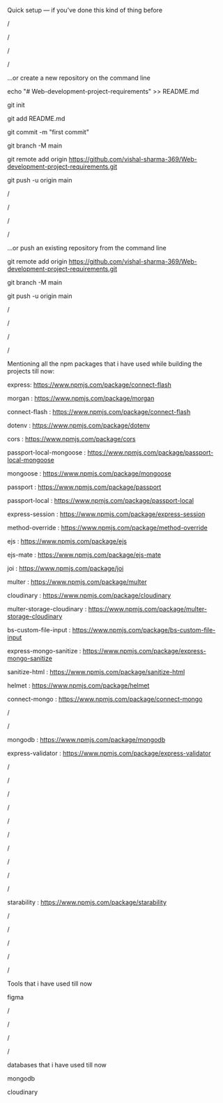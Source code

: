 Quick setup — if you’ve done this kind of thing before

/

/

/

/

…or create a new repository on the command line

echo "# Web-development-project-requirements" >> README.md

git init

git add README.md

git commit -m "first commit"

git branch -M main

git remote add origin https://github.com/vishal-sharma-369/Web-development-project-requirements.git

git push -u origin main

/

/

/

/

…or push an existing repository from the command line

git remote add origin https://github.com/vishal-sharma-369/Web-development-project-requirements.git

git branch -M main

git push -u origin main

/

/

/

/

Mentioning all the npm packages that i have used while building the projects till now:

express: https://www.npmjs.com/package/connect-flash

morgan : https://www.npmjs.com/package/morgan

connect-flash : https://www.npmjs.com/package/connect-flash

dotenv : https://www.npmjs.com/package/dotenv

cors : https://www.npmjs.com/package/cors

passport-local-mongoose : https://www.npmjs.com/package/passport-local-mongoose

mongoose : https://www.npmjs.com/package/mongoose

passport : https://www.npmjs.com/package/passport

passport-local : https://www.npmjs.com/package/passport-local

express-session : https://www.npmjs.com/package/express-session

method-override : https://www.npmjs.com/package/method-override

ejs : https://www.npmjs.com/package/ejs

ejs-mate : https://www.npmjs.com/package/ejs-mate

joi : https://www.npmjs.com/package/joi

multer : https://www.npmjs.com/package/multer

cloudinary : https://www.npmjs.com/package/cloudinary

multer-storage-cloudinary : https://www.npmjs.com/package/multer-storage-cloudinary

bs-custom-file-input : https://www.npmjs.com/package/bs-custom-file-input

express-mongo-sanitize : https://www.npmjs.com/package/express-mongo-sanitize

sanitize-html : https://www.npmjs.com/package/sanitize-html

helmet : https://www.npmjs.com/package/helmet

connect-mongo : https://www.npmjs.com/package/connect-mongo

/

/

mongodb : https://www.npmjs.com/package/mongodb

express-validator : https://www.npmjs.com/package/express-validator

/

/

/

/

/

/

/

/

/

/

starability : https://www.npmjs.com/package/starability

/

/

/

/

/

Tools that i have used till now

figma

/

/

/

/

databases that i have used till now

mongodb

cloudinary

